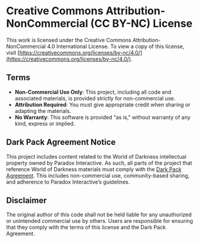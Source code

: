 # Creative Commons Attribution-NonCommercial (CC BY-NC) License

This work is licensed under the Creative Commons Attribution-NonCommercial 4.0 International License. To view a copy of this license, visit [https://creativecommons.org/licenses/by-nc/4.0/](https://creativecommons.org/licenses/by-nc/4.0/).

## Terms
- **Non-Commercial Use Only**: This project, including all code and associated materials, is provided strictly for non-commercial use.
- **Attribution Required**: You must give appropriate credit when sharing or adapting the materials.
- **No Warranty**: This software is provided "as is," without warranty of any kind, express or implied.

## Dark Pack Agreement Notice
This project includes content related to the World of Darkness intellectual property owned by Paradox Interactive. As such, all parts of the project that reference World of Darkness materials must comply with the [Dark Pack Agreement](https://www.paradoxinteractive.com/games/world-of-darkness/community/dark-pack-agreement). This includes non-commercial use, community-based sharing, and adherence to Paradox Interactive’s guidelines.

## Disclaimer
The original author of this code shall not be held liable for any unauthorized or unintended commercial use by others. Users are responsible for ensuring that they comply with the terms of this license and the Dark Pack Agreement.

